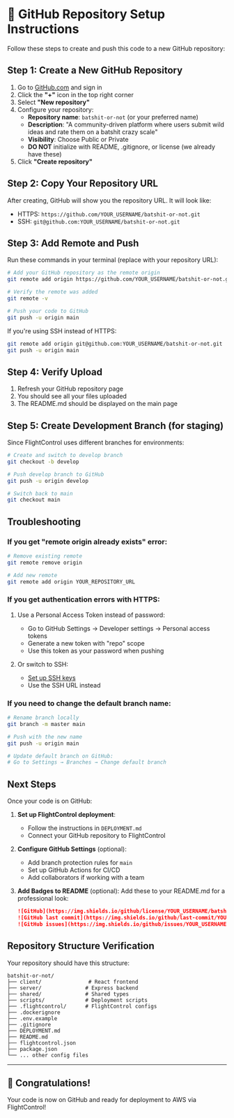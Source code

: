 # 🚀 GitHub Repository Setup Instructions

Follow these steps to create and push this code to a new GitHub repository:

## Step 1: Create a New GitHub Repository

1. Go to [GitHub.com](https://github.com) and sign in
2. Click the **"+"** icon in the top right corner
3. Select **"New repository"**
4. Configure your repository:
   - **Repository name**: `batshit-or-not` (or your preferred name)
   - **Description**: "A community-driven platform where users submit wild ideas and rate them on a batshit crazy scale"
   - **Visibility**: Choose Public or Private
   - **DO NOT** initialize with README, .gitignore, or license (we already have these)
5. Click **"Create repository"**

## Step 2: Copy Your Repository URL

After creating, GitHub will show you the repository URL. It will look like:
- HTTPS: `https://github.com/YOUR_USERNAME/batshit-or-not.git`
- SSH: `git@github.com:YOUR_USERNAME/batshit-or-not.git`

## Step 3: Add Remote and Push

Run these commands in your terminal (replace with your repository URL):

```bash
# Add your GitHub repository as the remote origin
git remote add origin https://github.com/YOUR_USERNAME/batshit-or-not.git

# Verify the remote was added
git remote -v

# Push your code to GitHub
git push -u origin main
```

If you're using SSH instead of HTTPS:
```bash
git remote add origin git@github.com:YOUR_USERNAME/batshit-or-not.git
git push -u origin main
```

## Step 4: Verify Upload

1. Refresh your GitHub repository page
2. You should see all your files uploaded
3. The README.md should be displayed on the main page

## Step 5: Create Development Branch (for staging)

Since FlightControl uses different branches for environments:

```bash
# Create and switch to develop branch
git checkout -b develop

# Push develop branch to GitHub
git push -u origin develop

# Switch back to main
git checkout main
```

## Troubleshooting

### If you get "remote origin already exists" error:
```bash
# Remove existing remote
git remote remove origin

# Add new remote
git remote add origin YOUR_REPOSITORY_URL
```

### If you get authentication errors with HTTPS:

1. Use a Personal Access Token instead of password:
   - Go to GitHub Settings → Developer settings → Personal access tokens
   - Generate a new token with "repo" scope
   - Use this token as your password when pushing

2. Or switch to SSH:
   - [Set up SSH keys](https://docs.github.com/en/authentication/connecting-to-github-with-ssh)
   - Use the SSH URL instead

### If you need to change the default branch name:
```bash
# Rename branch locally
git branch -m master main

# Push with the new name
git push -u origin main

# Update default branch on GitHub:
# Go to Settings → Branches → Change default branch
```

## Next Steps

Once your code is on GitHub:

1. **Set up FlightControl deployment**:
   - Follow the instructions in `DEPLOYMENT.md`
   - Connect your GitHub repository to FlightControl

2. **Configure GitHub Settings** (optional):
   - Add branch protection rules for `main`
   - Set up GitHub Actions for CI/CD
   - Add collaborators if working with a team

3. **Add Badges to README** (optional):
   Add these to your README.md for a professional look:
   ```markdown
   ![GitHub](https://img.shields.io/github/license/YOUR_USERNAME/batshit-or-not)
   ![GitHub last commit](https://img.shields.io/github/last-commit/YOUR_USERNAME/batshit-or-not)
   ![GitHub issues](https://img.shields.io/github/issues/YOUR_USERNAME/batshit-or-not)
   ```

## Repository Structure Verification

Your repository should have this structure:
```
batshit-or-not/
├── client/               # React frontend
├── server/              # Express backend
├── shared/              # Shared types
├── scripts/             # Deployment scripts
├── .flightcontrol/      # FlightControl configs
├── .dockerignore
├── .env.example
├── .gitignore
├── DEPLOYMENT.md
├── README.md
├── flightcontrol.json
├── package.json
└── ... other config files
```

---

## 🎉 Congratulations!

Your code is now on GitHub and ready for deployment to AWS via FlightControl!